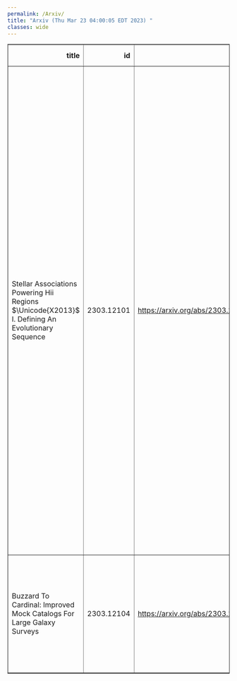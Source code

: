 ```yaml
---
permalink: /Arxiv/
title: "Arxiv (Thu Mar 23 04:00:05 EDT 2023) "
classes: wide
---
```

<table border="1" class="dataframe">
  <thead>
    <tr style="text-align: right;">
      <th>title</th>
      <th>id</th>
      <th>url</th>
      <th>authors</th>
      <th>Local Authors</th>
    </tr>
  </thead>
  <tbody>
    <tr>
      <td>Stellar Associations Powering Hii Regions $\Unicode{X2013}$ I. Defining   An Evolutionary Sequence</td>
      <td>2303.12101</td>
      <td><a href="https://arxiv.org/abs/2303.12101" target="_blank">https://arxiv.org/abs/2303.12101</a></td>
      <td>Fabian Scheuermann, Kathryn Kreckel, Ashley T. Barnes, Francesco Belfiore, Brent Groves, Stephen Hannon, Janice C. Lee, Rebecca Minsley, Erik Rosolowsky, Frank Bigiel, Guillermo A. Blanc, Médéric Boquien, Daniel A. Dale, Sinan Deger, Oleg V. Egorov, Eric Emsellem, Simon C. O. Glover, Kathryn Grasha, Hamid Hassani, Sarah Jeffreson, Ralf S. Klessen, J. M. Diederik Kruijssen, Kirsten L. Larson, Adam K. Leroy, Laura Lopez, Hsi-An Pan, Patricia Sánchez-Blázquez, Francesco Santoro, Eva Schinnerer, David A. Thilker, Brad C. Whitmore, Elizabeth J. Watkins, Thomas G. Williams</td>
      <td>Adam Leroy, Laura Lopez</td>
    </tr>
    <tr>
      <td>Buzzard To Cardinal: Improved Mock Catalogs For Large Galaxy Surveys</td>
      <td>2303.12104</td>
      <td><a href="https://arxiv.org/abs/2303.12104" target="_blank">https://arxiv.org/abs/2303.12104</a></td>
      <td>Chun-Hao To, Joseph Derose, Risa H. Wechsler, Eli Rykoff, Hao-Yi Wu, Susmita Adhikari, Elisabeth Krause, Eduardo Rozo, David H. Weinberg</td>
      <td>Chun-Hao To, David Weinberg</td>
    </tr>
  </tbody>
</table>